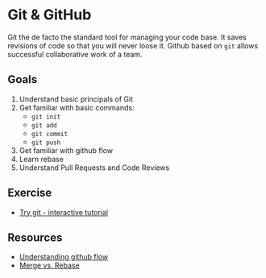 # Git & GitHub
Git the de facto the standard tool for managing your code base. It saves revisions of code so that you will never loose it. Github based on `git` allows successful collaborative work of a team.

## Goals
1. Understand basic principals of Git
1. Get familiar with basic commands:
    * `git init`
    * `git add`
    * `git commit`
    * `git push`
1. Get familiar with github flow
1. Learn rebase
1. Understand Pull Requests and Code Reviews

## Exercise
* [Try git - interactive tutorial](https://try.github.io)

## Resources
* [Understanding github flow](https://guides.github.com/introduction/flow/)
* [Merge vs. Rebase](https://www.atlassian.com/git/tutorials/merging-vs-rebasing)
